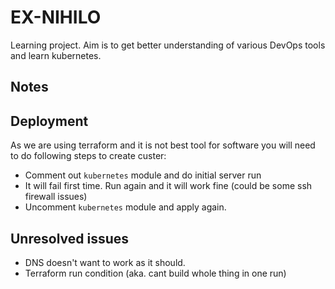 #  EX-NIHILO

Learning project. Aim is to get better understanding of various DevOps tools and learn kubernetes.


## Notes

## Deployment
As we are using terraform and it is not best tool for software you will need to do following steps to create custer:
 * Comment out `kubernetes` module and do initial server run
 * It will fail first time. Run again and it will work fine (could be some ssh firewall issues)
 * Uncomment `kubernetes` module and apply again.

## Unresolved issues

 * DNS doesn't want to work as it should.
 * Terraform run condition (aka. cant build whole thing in one run)
